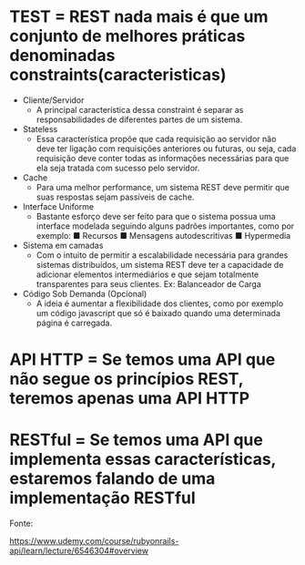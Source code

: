# TEST = REST nada mais é que um conjunto de melhores práticas denominadas constraints(caracteristicas)
  - Cliente/Servidor
    - A principal característica dessa constraint é separar as responsabilidades de diferentes partes de um sistema.
  - Stateless
    - Essa característica propõe que cada requisição ao servidor não deve ter ligação com requisições anteriores ou futuras, ou seja, cada requisição deve conter todas as informações necessárias para que ela seja tratada com sucesso pelo servidor.
  - Cache
    - Para uma melhor performance, um sistema REST deve permitir que suas respostas sejam passíveis de cache.
  - Interface Uniforme
    - Bastante esforço deve ser feito para que o sistema possua uma interface modelada seguindo alguns padrões importantes, como por exemplo:
      ■ Recursos
      ■ Mensagens autodescritivas
      ■ Hypermedia
  - Sistema em camadas
    - Com o intuito de permitir a escalabilidade necessária para grandes sistemas distribuídos, um sistema REST deve ter a capacidade de adicionar elementos intermediários e que sejam totalmente transparentes para seus clientes. Ex: Balanceador de Carga
  - Código Sob Demanda (Opcional)
    - A ideia é aumentar a flexibilidade dos clientes, como por exemplo um código javascript que só é baixado quando uma determinada página é carregada.
# API HTTP = Se temos uma API que não segue os princípios REST, teremos apenas uma API HTTP
# RESTful = Se temos uma API que implementa essas características, estaremos falando de uma implementação RESTful

Fonte:

https://www.udemy.com/course/rubyonrails-api/learn/lecture/6546304#overview
